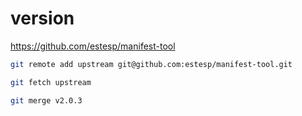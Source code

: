 # version

https://github.com/estesp/manifest-tool

```bash
git remote add upstream git@github.com:estesp/manifest-tool.git

git fetch upstream

git merge v2.0.3
```
